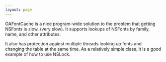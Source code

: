 ```yaml
---
layout: page
---
```




OAFontCache is a nice program-wide solution to the problem that getting NSFonts is slow. (very slow). It supports lookups of NSFonts by family, name, and other attributes.

It also has protection against multiple threads looking up fonts and changing the table at the same time. As a relatively simple class, it is a good example of how to use NSLock.
